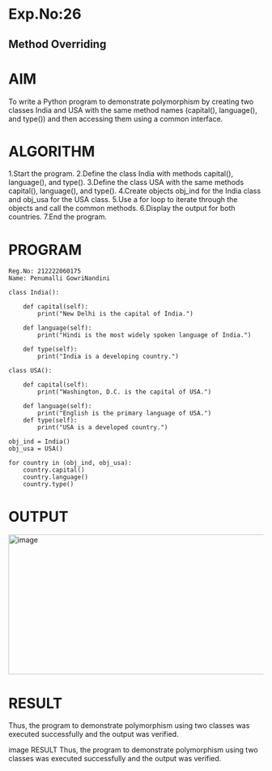 # Exp.No:26
## Method Overriding
# AIM
To write a Python program to demonstrate polymorphism by creating two classes India and USA with the same method names (capital(), language(), and type()) and then accessing them using a common interface.

# ALGORITHM
1.Start the program.
2.Define the class India with methods capital(), language(), and type().
3.Define the class USA with the same methods capital(), language(), and type().
4.Create objects obj_ind for the India class and obj_usa for the USA class.
5.Use a for loop to iterate through the objects and call the common methods.
6.Display the output for both countries.
7.End the program.
# PROGRAM
```
Reg.No: 212222060175
Name: Penumalli GowriNandini

class India():
    
	def capital(self):
		print("New Delhi is the capital of India.")

	def language(self):
		print("Hindi is the most widely spoken language of India.")

	def type(self):
		print("India is a developing country.")

class USA():
    
	def capital(self):
		print("Washington, D.C. is the capital of USA.")

	def language(self):
		print("English is the primary language of USA.")
	def type(self):
		print("USA is a developed country.")

obj_ind = India()
obj_usa = USA()

for country in (obj_ind, obj_usa):
    country.capital()
    country.language()
    country.type()
```

# OUTPUT
<img width="1058" height="276" alt="image" src="https://github.com/user-attachments/assets/2f067652-908f-4027-8336-6d76068cc7b8" />

# RESULT
Thus, the program to demonstrate polymorphism using two classes was executed successfully and the output was verified.

image
RESULT
Thus, the program to demonstrate polymorphism using two classes was executed successfully and the output was verified.
